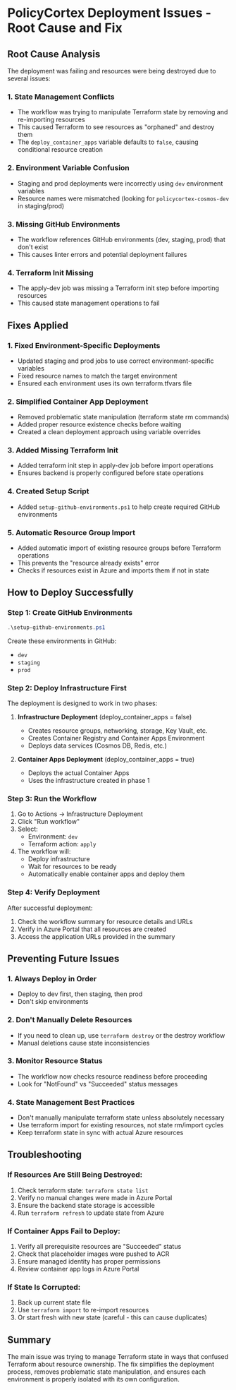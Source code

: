 # PolicyCortex Deployment Issues - Root Cause and Fix

## Root Cause Analysis

The deployment was failing and resources were being destroyed due to several issues:

### 1. **State Management Conflicts**
- The workflow was trying to manipulate Terraform state by removing and re-importing resources
- This caused Terraform to see resources as "orphaned" and destroy them
- The `deploy_container_apps` variable defaults to `false`, causing conditional resource creation

### 2. **Environment Variable Confusion**
- Staging and prod deployments were incorrectly using `dev` environment variables
- Resource names were mismatched (looking for `policycortex-cosmos-dev` in staging/prod)

### 3. **Missing GitHub Environments**
- The workflow references GitHub environments (dev, staging, prod) that don't exist
- This causes linter errors and potential deployment failures

### 4. **Terraform Init Missing**
- The apply-dev job was missing a Terraform init step before importing resources
- This caused state management operations to fail

## Fixes Applied

### 1. **Fixed Environment-Specific Deployments**
- Updated staging and prod jobs to use correct environment-specific variables
- Fixed resource names to match the target environment
- Ensured each environment uses its own terraform.tfvars file

### 2. **Simplified Container App Deployment**
- Removed problematic state manipulation (terraform state rm commands)
- Added proper resource existence checks before waiting
- Created a clean deployment approach using variable overrides

### 3. **Added Missing Terraform Init**
- Added terraform init step in apply-dev job before import operations
- Ensures backend is properly configured before state operations

### 4. **Created Setup Script**
- Added `setup-github-environments.ps1` to help create required GitHub environments

### 5. **Automatic Resource Group Import**
- Added automatic import of existing resource groups before Terraform operations
- This prevents the "resource already exists" error
- Checks if resources exist in Azure and imports them if not in state

## How to Deploy Successfully

### Step 1: Create GitHub Environments
```powershell
.\setup-github-environments.ps1
```
Create these environments in GitHub:
- `dev`
- `staging` 
- `prod`

### Step 2: Deploy Infrastructure First
The deployment is designed to work in two phases:

1. **Infrastructure Deployment** (deploy_container_apps = false)
   - Creates resource groups, networking, storage, Key Vault, etc.
   - Creates Container Registry and Container Apps Environment
   - Deploys data services (Cosmos DB, Redis, etc.)

2. **Container Apps Deployment** (deploy_container_apps = true)
   - Deploys the actual Container Apps
   - Uses the infrastructure created in phase 1

### Step 3: Run the Workflow
1. Go to Actions → Infrastructure Deployment
2. Click "Run workflow"
3. Select:
   - Environment: `dev`
   - Terraform action: `apply`
4. The workflow will:
   - Deploy infrastructure
   - Wait for resources to be ready
   - Automatically enable container apps and deploy them

### Step 4: Verify Deployment
After successful deployment:
1. Check the workflow summary for resource details and URLs
2. Verify in Azure Portal that all resources are created
3. Access the application URLs provided in the summary

## Preventing Future Issues

### 1. **Always Deploy in Order**
- Deploy to dev first, then staging, then prod
- Don't skip environments

### 2. **Don't Manually Delete Resources**
- If you need to clean up, use `terraform destroy` or the destroy workflow
- Manual deletions cause state inconsistencies

### 3. **Monitor Resource Status**
- The workflow now checks resource readiness before proceeding
- Look for "NotFound" vs "Succeeded" status messages

### 4. **State Management Best Practices**
- Don't manually manipulate terraform state unless absolutely necessary
- Use terraform import for existing resources, not state rm/import cycles
- Keep terraform state in sync with actual Azure resources

## Troubleshooting

### If Resources Are Still Being Destroyed:
1. Check terraform state: `terraform state list`
2. Verify no manual changes were made in Azure Portal
3. Ensure the backend state storage is accessible
4. Run `terraform refresh` to update state from Azure

### If Container Apps Fail to Deploy:
1. Verify all prerequisite resources are "Succeeded" status
2. Check that placeholder images were pushed to ACR
3. Ensure managed identity has proper permissions
4. Review container app logs in Azure Portal

### If State Is Corrupted:
1. Back up current state file
2. Use `terraform import` to re-import resources
3. Or start fresh with new state (careful - this can cause duplicates)

## Summary

The main issue was trying to manage Terraform state in ways that confused Terraform about resource ownership. The fix simplifies the deployment process, removes problematic state manipulation, and ensures each environment is properly isolated with its own configuration. 